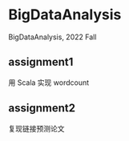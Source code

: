 # BigDataAnalysis
BigDataAnalysis, 2022 Fall

## assignment1

用 Scala 实现 wordcount

## assignment2

复现链接预测论文
